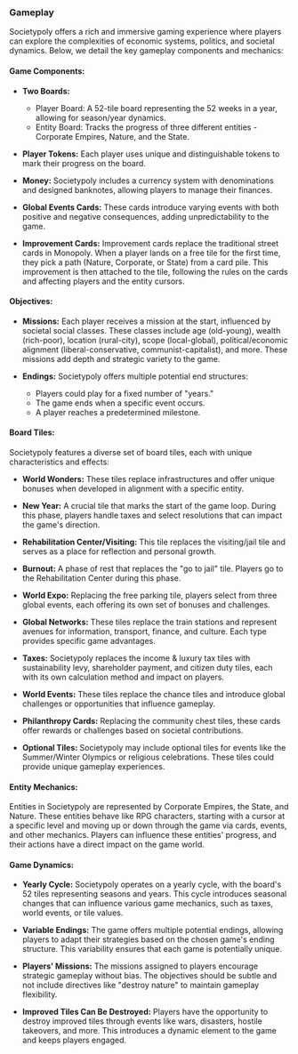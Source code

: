 
### Gameplay

Societypoly offers a rich and immersive gaming experience where players can explore the complexities of economic systems, politics, and societal dynamics. Below, we detail the key gameplay components and mechanics:

#### Game Components:

-   **Two Boards:**
    
    -   Player Board: A 52-tile board representing the 52 weeks in a year, allowing for season/year dynamics.
    -   Entity Board: Tracks the progress of three different entities - Corporate Empires, Nature, and the State.
-   **Player Tokens:** Each player uses unique and distinguishable tokens to mark their progress on the board.
    
-   **Money:** Societypoly includes a currency system with denominations and designed banknotes, allowing players to manage their finances.
    
-   **Global Events Cards:** These cards introduce varying events with both positive and negative consequences, adding unpredictability to the game.
    
-   **Improvement Cards:** Improvement cards replace the traditional street cards in Monopoly. When a player lands on a free tile for the first time, they pick a path (Nature, Corporate, or State) from a card pile. This improvement is then attached to the tile, following the rules on the cards and affecting players and the entity cursors.
    

#### Objectives:

-   **Missions:** Each player receives a mission at the start, influenced by societal social classes. These classes include age (old-young), wealth (rich-poor), location (rural-city), scope (local-global), political/economic alignment (liberal-conservative, communist-capitalist), and more. These missions add depth and strategic variety to the game.
    
-   **Endings:** Societypoly offers multiple potential end structures:
    
    -   Players could play for a fixed number of "years."
    -   The game ends when a specific event occurs.
    -   A player reaches a predetermined milestone.

#### Board Tiles:

Societypoly features a diverse set of board tiles, each with unique characteristics and effects:

-   **World Wonders:** These tiles replace infrastructures and offer unique bonuses when developed in alignment with a specific entity.
    
-   **New Year:** A crucial tile that marks the start of the game loop. During this phase, players handle taxes and select resolutions that can impact the game's direction.
    
-   **Rehabilitation Center/Visiting:** This tile replaces the visiting/jail tile and serves as a place for reflection and personal growth.
    
-   **Burnout:** A phase of rest that replaces the "go to jail" tile. Players go to the Rehabilitation Center during this phase.
    
-   **World Expo:** Replacing the free parking tile, players select from three global events, each offering its own set of bonuses and challenges.
    
-   **Global Networks:** These tiles replace the train stations and represent avenues for information, transport, finance, and culture. Each type provides specific game advantages.
    
-   **Taxes:** Societypoly replaces the income & luxury tax tiles with sustainability levy, shareholder payment, and citizen duty tiles, each with its own calculation method and impact on players.
    
-   **World Events:** These tiles replace the chance tiles and introduce global challenges or opportunities that influence gameplay.
    
-   **Philanthropy Cards:** Replacing the community chest tiles, these cards offer rewards or challenges based on societal contributions.
    
-   **Optional Tiles:** Societypoly may include optional tiles for events like the Summer/Winter Olympics or religious celebrations. These tiles could provide unique gameplay experiences.
    

#### Entity Mechanics:

Entities in Societypoly are represented by Corporate Empires, the State, and Nature. These entities behave like RPG characters, starting with a cursor at a specific level and moving up or down through the game via cards, events, and other mechanics. Players can influence these entities' progress, and their actions have a direct impact on the game world.

#### Game Dynamics:

-   **Yearly Cycle:** Societypoly operates on a yearly cycle, with the board's 52 tiles representing seasons and years. This cycle introduces seasonal changes that can influence various game mechanics, such as taxes, world events, or tile values.
    
-   **Variable Endings:** The game offers multiple potential endings, allowing players to adapt their strategies based on the chosen game's ending structure. This variability ensures that each game is potentially unique.
    
-   **Players' Missions:** The missions assigned to players encourage strategic gameplay without bias. The objectives should be subtle and not include directives like "destroy nature" to maintain gameplay flexibility.
    
-   **Improved Tiles Can Be Destroyed:** Players have the opportunity to destroy improved tiles through events like wars, disasters, hostile takeovers, and more. This introduces a dynamic element to the game and keeps players engaged.

<!--stackedit_data:
eyJoaXN0b3J5IjpbNTY2ODIzODMzLC02OTI3NDg3MjNdfQ==
-->